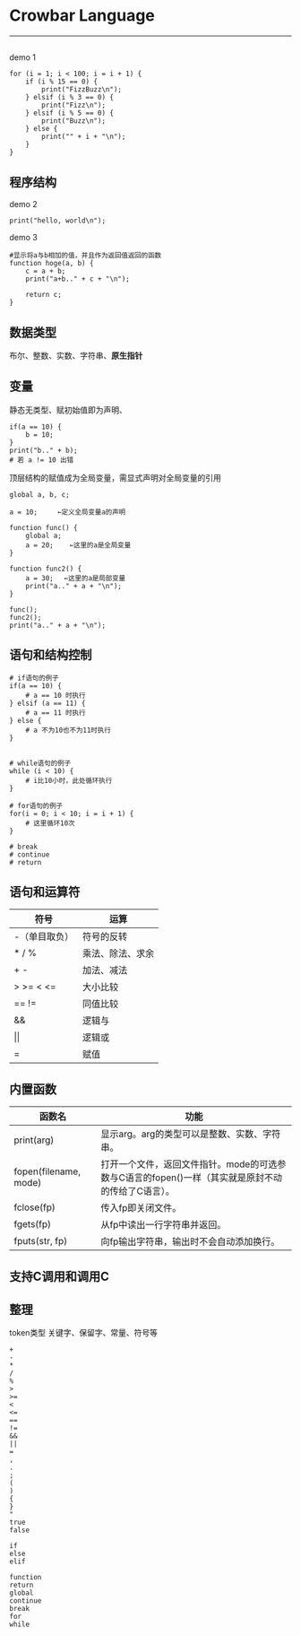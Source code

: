 # Crowbar Language

---

## 

demo 1

```
for (i = 1; i < 100; i = i + 1) {
    if (i % 15 == 0) {
        print("FizzBuzz\n");
    } elsif (i % 3 == 0) {
        print("Fizz\n");
    } elsif (i % 5 == 0) {
        print("Buzz\n");
    } else {
        print("" + i + "\n");
    }
}
```

## 程序结构

demo 2

```
print("hello, world\n");
```

demo 3

```
#显示将a与b相加的值，并且作为返回值返回的函数
function hoge(a, b) {
    c = a + b;
    print("a+b.." + c + "\n");

    return c;
}
```

## 数据类型

布尔、整数、实数、字符串、**原生指针**

## 变量

静态无类型、赋初始值即为声明、

```
if(a == 10) {
    b = 10;
}
print("b.." + b);
# 若 a != 10 出错
```

顶层结构的赋值成为全局变量，需显式声明对全局变量的引用

```
global a, b, c;
```

```
a = 10;     ←定义全局变量a的声明

function func() {
    global a;
    a = 20;    ←这里的a是全局变量
}

function func2() {
    a = 30;　 ←这里的a是局部变量
    print("a.." + a + "\n");
}

func();
func2();
print("a.." + a + "\n");
```

## 语句和结构控制

```
# if语句的例子
if(a == 10) {
    # a == 10 时执行
} elsif (a == 11) {
    # a == 11 时执行
} else {
    # a 不为10也不为11时执行
}


# while语句的例子
while (i < 10) {
    # i比10小时，此处循环执行
}

# for语句的例子
for(i = 0; i < 10; i = i + 1) {
    # 这里循环10次
}

# break
# continue
# return
```

## 语句和运算符

| 符号 | 运算 |
| - | - |
| -（单目取负） | 符号的反转 |
| * / % | 乘法、除法、求余 |
| + - | 加法、减法 |
| > >= < <= | 大小比较 |
| == != | 同值比较 |
| && | 逻辑与 |
| \|\| | 逻辑或 |
| = | 赋值 |

## 内置函数

| 函数名 | 功能 |
| - | - |
|print(arg) | 显示arg。arg的类型可以是整数、实数、字符串。 |
| fopen(filename, mode) | 打开一个文件，返回文件指针。mode的可选参数与C语言的fopen()一样（其实就是原封不动的传给了C语言）。 |
| fclose(fp) | 传入fp即关闭文件。 |
| fgets(fp) | 从fp中读出一行字符串并返回。 |
| fputs(str, fp) | 向fp输出字符串，输出时不会自动添加换行。 |

## 支持C调用和调用C

## 整理

token类型
关键字、保留字、常量、符号等

```
+
-
*
/
%
>
>=
<
<=
==
!=
&&
||
=
,
.
;
(
)
{
}
"
true
false

if
else
elif

function
return
global
continue
break
for
while

```